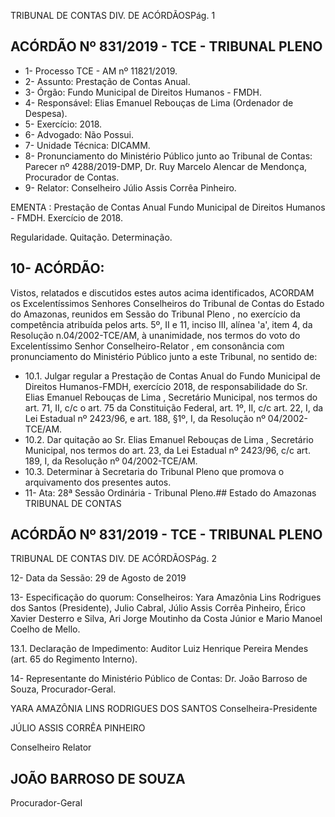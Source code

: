 TRIBUNAL DE CONTAS DIV. DE ACÓRDÃOSPág. 1

## ACÓRDÃO Nº 831/2019 - TCE - TRIBUNAL PLENO

- 1- Processo TCE - AM nº 11821/2019.
- 2- Assunto: Prestação de Contas Anual.
- 3- Órgão: Fundo Municipal de Direitos Humanos - FMDH.
- 4- Responsável: Elias Emanuel Rebouças de Lima (Ordenador de Despesa).
- 5- Exercício: 2018.
- 6- Advogado: Não Possui.
- 7- Unidade Técnica: DICAMM.
- 8- Pronunciamento  do  Ministério  Público  junto  ao  Tribunal  de  Contas: Parecer  nº 4288/2019-DMP, Dr. Ruy Marcelo Alencar de Mendonça, Procurador de Contas.
- 9- Relator: Conselheiro Júlio Assis Corrêa Pinheiro.

EMENTA : Prestação de Contas Anual Fundo Municipal de Direitos Humanos - FMDH. Exercício de 2018.

Regularidade. Quitação. Determinação.

## 10-  ACÓRDÃO:

Vistos, relatados e discutidos estes autos acima identificados, ACORDAM os Excelentíssimos Senhores Conselheiros do Tribunal de Contas do Estado do Amazonas, reunidos em Sessão do Tribunal Pleno , no exercício da competência atribuída pelos arts. 5º, II e 11, inciso III, alínea 'a', item 4, da Resolução n.04/2002-TCE/AM, à unanimidade, nos termos do voto do Excelentíssimo Senhor Conselheiro-Relator , em consonância com pronunciamento do Ministério Público junto a este Tribunal, no sentido de:

- 10.1. Julgar regular a  Prestação de Contas Anual do Fundo Municipal de Direitos Humanos-FMDH, exercício 2018, de responsabilidade do Sr. Elias Emanuel Rebouças de Lima , Secretário Municipal, nos termos do art. 71, II, c/c o art. 75 da Constituição Federal, art. 1º, II, c/c art. 22, I,  da  Lei  Estadual  nº  2423/96,  e  art.  188,  §1º,  I,  da  Resolução  nº 04/2002-TCE/AM.
- 10.2. Dar quitação ao Sr. Elias Emanuel Rebouças de Lima , Secretário Municipal, nos termos do art. 23, da Lei Estadual nº 2423/96, c/c art. 189, I, da Resolução nº 04/2002-TCE/AM.
- 10.3. Determinar à Secretaria do Tribunal Pleno que promova o arquivamento dos presentes autos.
- 11-  Ata: 28ª Sessão Ordinária - Tribunal Pleno.## Estado do Amazonas TRIBUNAL DE CONTAS

## ACÓRDÃO Nº 831/2019 - TCE - TRIBUNAL PLENO

TRIBUNAL DE CONTAS DIV. DE ACÓRDÃOSPág. 2

12-  Data da Sessão: 29 de Agosto de 2019

13-  Especificação do quorum: Conselheiros: Yara Amazônia Lins Rodrigues dos Santos (Presidente), Julio Cabral, Júlio Assis Corrêa Pinheiro, Érico Xavier Desterro e Silva, Ari Jorge Moutinho da Costa Júnior e Mario Manoel Coelho de Mello.

13.1. Declaração  de  Impedimento: Auditor  Luiz  Henrique  Pereira  Mendes  (art.  65  do Regimento Interno).

14-  Representante  do  Ministério  Público  de  Contas: Dr. João  Barroso  de  Souza, Procurador-Geral.

YARA AMAZÔNIA LINS RODRIGUES DOS SANTOS Conselheira-Presidente

JÚLIO ASSIS CORRÊA PINHEIRO

Conselheiro Relator

## JOÃO BARROSO DE SOUZA

Procurador-Geral